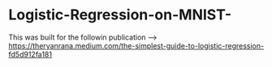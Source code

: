 # Logistic-Regression-on-MNIST-
This was built for the followin publication --> https://theryanrana.medium.com/the-simplest-guide-to-logistic-regression-fd5d912fa181
